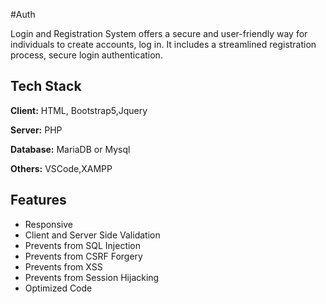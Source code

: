 
#Auth

Login and Registration System offers a secure and user-friendly way for individuals to create accounts, log in. It includes a streamlined registration process, secure login authentication.



## Tech Stack

**Client:** HTML, Bootstrap5,Jquery

**Server:** PHP

**Database:** MariaDB or Mysql

**Others:** VSCode,XAMPP


## Features

- Responsive
- Client and Server Side Validation
- Prevents from SQL Injection
- Prevents from CSRF Forgery
- Prevents from XSS
- Prevents from Session Hijacking
- Optimized Code
